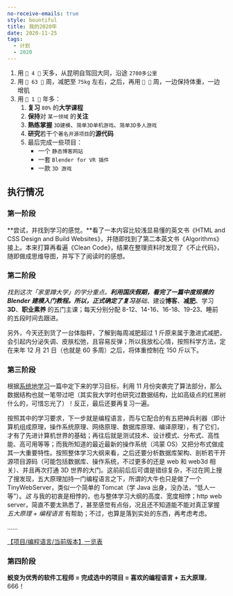```yaml
---
no-receive-emails: true
style: bountiful
title: 我的2020年
date: 2020-11-25
tags:
  - 计划
  - 2020
---
```


1. 用 `💎 4 💎` 天多，从昆明自驾回大同，沿途 `2700多公里`
2. 用 `💎 63 💎` 周，减肥至 `75kg` 左右，之后，再用 `💎 💎` 周，一边保持体重，一边增肌
3. 用 `💎 1 💎` 年多：
   1. **复习** `80%` 的**大学课程**
   2. **保持**对 `某一领域` 的**关注**
   3. **熟练掌握** `3D建模`、`简单3D单机游戏`、`简单3D多人游戏`
   4. **研究**若干个`著名开源项目`的**源代码**
   5. 最后完成一些项目：
      - 一个 `静态博客网站`
      - 一套 `Blender for VR 插件`
      - 一款 `3D 游戏`

## 执行情况

### 第一阶段

**尝试，并找到学习的感觉。**看了一本内容比较浅显易懂的英文书《HTML and CSS Design and Build Websites》，并随即找到了第二本英文书《Algorithms》接上。本来打算再看遍《Clean Code》，结果在整理资料时发现了《不止代码》，随即做成思维导图，并写下了阅读时的感想。

### 第二阶段

**找到这次*「家里蹲大学」*的学分重点。**利用国庆假期，看完了一篇中度规模的 Blender 建模入门教程。所以，正式确定了复习**基础**、建设**博客**、**减肥**、学习 **3D**、**职业素养** 的五门主课；每天分别分配 8-12、14-16、16-18、19-23、睡前 的五段时间去跟进。

另外，今天还到货了一台体脂秤，了解到每周减肥超过 1 斤原来属于激进式减肥，会引起内分泌失调、皮肤松弛，且容易反弹；所以我放松心情，按照科学方法，定在来年 12 月 21 日（也就是 60 多周）之后，将体重控制在 150 斤以下。

### 第三阶段

根据[系统地学习](post:draft-learn-systematically)一篇中定下来的学习目标，利用 11 月份突袭完了算法部分，那么数据结构也就一笔带过吧（其实我大学时也研究过数据结构，比如高级点的红黑树什么的，可惜忘光了）！反正，最后还要再复习一遍。

按照其中的学习要求，下一步就是编程语言，而与它配合的有五把神兵利器（即计算机组成原理，操作系统原理、网络原理、数据库原理、编译原理），有了它们，才有了先进计算机世界的基础；再往后就是测试技术、设计模式、分布式、高性能、高可用等等；而我所知道的最近最新的操作系统（鸿蒙 OS）又把分布式做成其一大重要特性。按照整体学习大纲来看，之后还要分析数据库架构、剖析若干开源项目源码（可能包括数据库、操作系统，不过更多的还是 web 和 web3d 相关）、并且再次打通 3D 世界的大门。这前前后后可谓是错综复杂，不过在网上搜了搜发现，五大原理加持一门编程语言之下，所谓的大牛也只是做了一个 TinyWebServer，类似一个简单的 Tomcat（学 Java 出身，没办法，“低人一等”）。_这_ 与我的初衷是相悖的，也与整体学习大纲的高度、宽度相悖；http web server，简直不要太熟悉了，甚至感觉有点俗，况且还不知道能不能对真正掌握 _五大原理 + 编程语言_ 有帮助；不过，也算是落到实处的东西，再考虑考虑。

……

[【项目/编程语言/当前版本】一览表](post:draft-2020-project-records)

### 第四阶段

**蜕变为优秀的软件工程师 = 完成选中的项目 = 喜欢的编程语言 + 五大原理**，666！
